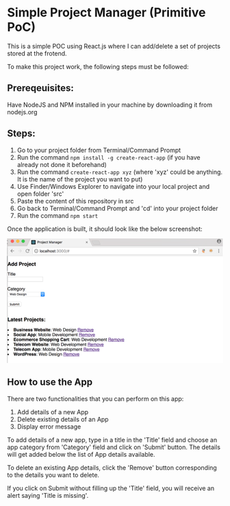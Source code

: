# Simple Project Manager (Primitive PoC)
This is a simple POC using React.js where I can add/delete a set of projects stored at the frotend.


To make this project work, the following steps must be followed:

## Prereqeuisites:
Have NodeJS and NPM installed in your machine by downloading it from nodejs.org

## Steps:
1. Go to your project folder from Terminal/Command Prompt
2. Run the command `npm install -g create-react-app` (if you have already not done it beforehand)
3. Run the command `create-react-app xyz` (where 'xyz' could be anything. It is the name of the project you want to put)
4. Use Finder/Windows Explorer to navigate into your local project and open folder 'src'
5. Paste the content of this repository in src
6. Go back to Terminal/Command Prompt and 'cd' into your project folder
7. Run the command `npm start`

Once the application is built, it should look like the below screenshot:

![this image](https://github.com/abir4u/simpleprojectmanager/blob/master/App_Screenshot.png?raw=true "Optional Title")

## How to use the App
There are two functionalities that you can perform on this app:
1. Add details of a new App
2. Delete existing details of an App
3. Display error message

To add details of a new app, type in a title in the 'Title' field and choose an app category from 'Category' field and click on 'Submit' button. The details will get added below the list of App details available.

To delete an existing App details, click the 'Remove' button corresponding to the details you want to delete.

If you click on Submit without filling up the 'Title' field, you will receive an alert saying 'Title is missing'.
